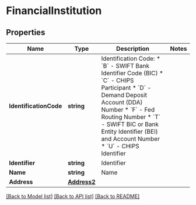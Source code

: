 # FinancialInstitution

## Properties

Name | Type | Description | Notes
------------ | ------------- | ------------- | -------------
**IdentificationCode** | **string** | Identification Code:  * &#x60;B&#x60; - SWIFT Bank Identifier Code (BIC) * &#x60;C&#x60; - CHIPS Participant * &#x60;D&#x60; - Demand Deposit Account (DDA) Number * &#x60;F&#x60; - Fed Routing Number * &#x60;T&#x60; - SWIFT BIC or Bank Entity Identifier (BEI) and Account Number * &#x60;U&#x60; - CHIPS Identifier  | 
**Identifier** | **string** | Identifier | 
**Name** | **string** | Name | 
**Address** | [**Address2**](Address_2.md) |  | 

[[Back to Model list]](../README.md#documentation-for-models) [[Back to API list]](../README.md#documentation-for-api-endpoints) [[Back to README]](../README.md)



